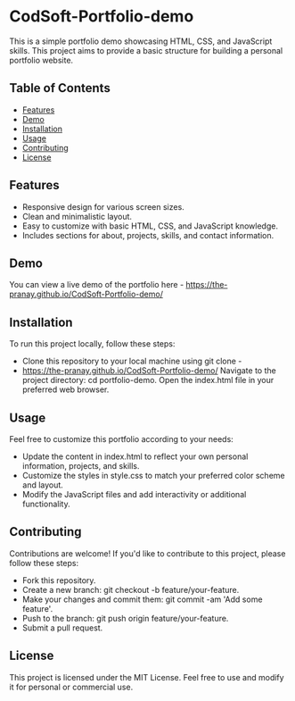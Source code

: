 # CodSoft-Portfolio-demo
This is a simple portfolio demo showcasing HTML, CSS, and JavaScript skills. This project aims to provide a basic structure for building a personal portfolio website.

## Table of Contents
- [Features](#Features)
- [Demo](#Demo)
- [Installation](#Installation)
- [Usage](#Usage)
- [Contributing](#Contributing)
- [License](#License)
 
## Features
- Responsive design for various screen sizes.
- Clean and minimalistic layout.
- Easy to customize with basic HTML, CSS, and JavaScript knowledge.
- Includes sections for about, projects, skills, and contact information.

## Demo
You can view a live demo of the portfolio here - https://the-pranay.github.io/CodSoft-Portfolio-demo/  
## Installation
To run this project locally, follow these steps:

- Clone this repository to your local machine using git clone -
- https://the-pranay.github.io/CodSoft-Portfolio-demo/
Navigate to the project directory: cd portfolio-demo.
Open the index.html file in your preferred web browser.

## Usage
Feel free to customize this portfolio according to your needs:

- Update the content in index.html to reflect your own personal information, projects, and skills.
- Customize the styles in style.css to match your preferred color scheme and layout.
- Modify the JavaScript files and add interactivity or additional functionality.

## Contributing
Contributions are welcome! If you'd like to contribute to this project, please follow these steps:

- Fork this repository.
- Create a new branch: git checkout -b feature/your-feature.
- Make your changes and commit them: git commit -am 'Add some feature'.
- Push to the branch: git push origin feature/your-feature.
- Submit a pull request.

## License
This project is licensed under the MIT License. Feel free to use and modify it for personal or commercial use.

